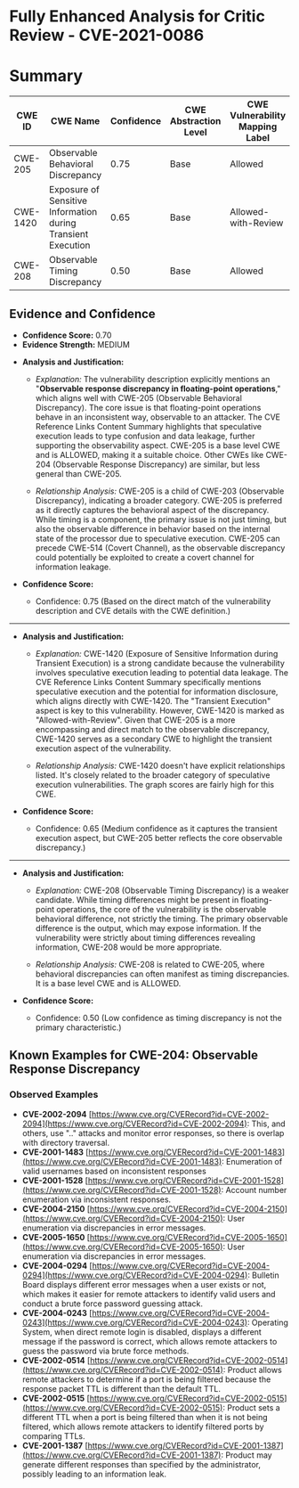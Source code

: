 # Fully Enhanced Analysis for Critic Review - CVE-2021-0086

# Summary
| CWE ID | CWE Name | Confidence | CWE Abstraction Level | CWE Vulnerability Mapping Label | CWE-Vulnerability Mapping Notes |
|---|---|---|---|---|---|
| CWE-205 | Observable Behavioral Discrepancy | 0.75 | Base | Allowed | Primary CWE |
| CWE-1420 | Exposure of Sensitive Information during Transient Execution | 0.65 | Base | Allowed-with-Review | Secondary Candidate |
| CWE-208 | Observable Timing Discrepancy | 0.50 | Base | Allowed | Secondary Candidate |

## Evidence and Confidence

*   **Confidence Score:** 0.70
*   **Evidence Strength:** MEDIUM

- **Analysis and Justification:**  
  - *Explanation:* The vulnerability description explicitly mentions an "**Observable response discrepancy in floating-point operations**," which aligns well with CWE-205 (Observable Behavioral Discrepancy). The core issue is that floating-point operations behave in an inconsistent way, observable to an attacker. The CVE Reference Links Content Summary highlights that speculative execution leads to type confusion and data leakage, further supporting the observability aspect. CWE-205 is a base level CWE and is ALLOWED, making it a suitable choice. Other CWEs like CWE-204 (Observable Response Discrepancy) are similar, but less general than CWE-205.
  
  - *Relationship Analysis:* CWE-205 is a child of CWE-203 (Observable Discrepancy), indicating a broader category. CWE-205 is preferred as it directly captures the behavioral aspect of the discrepancy. While timing is a component, the primary issue is not just timing, but also the observable difference in behavior based on the internal state of the processor due to speculative execution. CWE-205 can precede CWE-514 (Covert Channel), as the observable discrepancy could potentially be exploited to create a covert channel for information leakage.

- **Confidence Score:**  
  - Confidence: 0.75 (Based on the direct match of the vulnerability description and CVE details with the CWE definition.)

---

- **Analysis and Justification:**  
  - *Explanation:* CWE-1420 (Exposure of Sensitive Information during Transient Execution) is a strong candidate because the vulnerability involves speculative execution leading to potential data leakage. The CVE Reference Links Content Summary specifically mentions speculative execution and the potential for information disclosure, which aligns directly with CWE-1420. The "Transient Execution" aspect is key to this vulnerability. However, CWE-1420 is marked as "Allowed-with-Review". Given that CWE-205 is a more encompassing and direct match to the observable discrepancy, CWE-1420 serves as a secondary CWE to highlight the transient execution aspect of the vulnerability.
  
  - *Relationship Analysis:* CWE-1420 doesn't have explicit relationships listed. It's closely related to the broader category of speculative execution vulnerabilities. The graph scores are fairly high for this CWE.

- **Confidence Score:**  
  - Confidence: 0.65 (Medium confidence as it captures the transient execution aspect, but CWE-205 better reflects the core observable discrepancy.)

---

- **Analysis and Justification:**  
  - *Explanation:* CWE-208 (Observable Timing Discrepancy) is a weaker candidate. While timing differences might be present in floating-point operations, the core of the vulnerability is the observable behavioral difference, not strictly the timing. The primary observable difference is the output, which may expose information. If the vulnerability were strictly about timing differences revealing information, CWE-208 would be more appropriate.
  
  - *Relationship Analysis:* CWE-208 is related to CWE-205, where behavioral discrepancies can often manifest as timing discrepancies. It is a base level CWE and is ALLOWED.

- **Confidence Score:**  
  - Confidence: 0.50 (Low confidence as timing discrepancy is not the primary characteristic.)



## Known Examples for CWE-204: Observable Response Discrepancy
### Observed Examples
- **CVE-2002-2094** [https://www.cve.org/CVERecord?id=CVE-2002-2094](https://www.cve.org/CVERecord?id=CVE-2002-2094): This, and others, use ".." attacks and monitor error responses, so there is overlap with directory traversal.
- **CVE-2001-1483** [https://www.cve.org/CVERecord?id=CVE-2001-1483](https://www.cve.org/CVERecord?id=CVE-2001-1483): Enumeration of valid usernames based on inconsistent responses
- **CVE-2001-1528** [https://www.cve.org/CVERecord?id=CVE-2001-1528](https://www.cve.org/CVERecord?id=CVE-2001-1528): Account number enumeration via inconsistent responses.
- **CVE-2004-2150** [https://www.cve.org/CVERecord?id=CVE-2004-2150](https://www.cve.org/CVERecord?id=CVE-2004-2150): User enumeration via discrepancies in error messages.
- **CVE-2005-1650** [https://www.cve.org/CVERecord?id=CVE-2005-1650](https://www.cve.org/CVERecord?id=CVE-2005-1650): User enumeration via discrepancies in error messages.
- **CVE-2004-0294** [https://www.cve.org/CVERecord?id=CVE-2004-0294](https://www.cve.org/CVERecord?id=CVE-2004-0294): Bulletin Board displays different error messages when a user exists or not, which makes it easier for remote attackers to identify valid users and conduct a brute force password guessing attack.
- **CVE-2004-0243** [https://www.cve.org/CVERecord?id=CVE-2004-0243](https://www.cve.org/CVERecord?id=CVE-2004-0243): Operating System, when direct remote login is disabled, displays a different message if the password is correct, which allows remote attackers to guess the password via brute force methods.
- **CVE-2002-0514** [https://www.cve.org/CVERecord?id=CVE-2002-0514](https://www.cve.org/CVERecord?id=CVE-2002-0514): Product allows remote attackers to determine if a port is being filtered because the response packet TTL is different than the default TTL.
- **CVE-2002-0515** [https://www.cve.org/CVERecord?id=CVE-2002-0515](https://www.cve.org/CVERecord?id=CVE-2002-0515): Product sets a different TTL when a port is being filtered than when it is not being filtered, which allows remote attackers to identify filtered ports by comparing TTLs.
- **CVE-2001-1387** [https://www.cve.org/CVERecord?id=CVE-2001-1387](https://www.cve.org/CVERecord?id=CVE-2001-1387): Product may generate different responses than specified by the administrator, possibly leading to an information leak.
